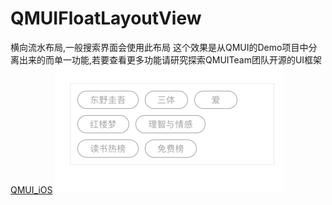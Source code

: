# QMUIFloatLayoutView
横向流水布局,一般搜索界面会使用此布局
这个效果是从QMUI的Demo项目中分离出来的而单一功能,若要查看更多功能请研究探索QMUITeam团队开源的UI框架[QMUI_iOS](https://github.com/QMUI/QMUI_iOS)
![](https://raw.githubusercontent.com/cellgit/QMUIFloatLayoutView/master/ScreenShots/搜索标签样式流水布局.png)
